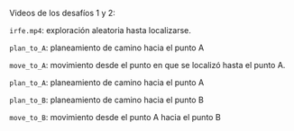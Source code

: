 Videos de los desafíos 1 y 2:

`irfe.mp4`: exploración aleatoria hasta localizarse.

`plan_to_A`: planeamiento de camino hacia el punto A

`move_to_A`: movimiento desde el punto en que se localizó hasta el punto A.

`plan_to_A`: planeamiento de camino hacia el punto A

`plan_to_B`: planeamiento de camino hacia el punto B

`move_to_B`: movimiento desde el punto A hacia el punto B
